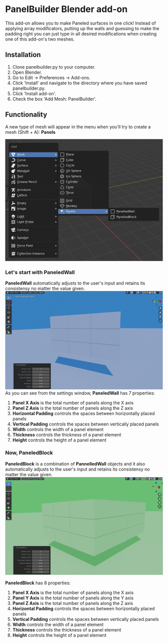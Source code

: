 # PanelBuilder Blender add-on

This add-on allows you to make Paneled surfaces in one click! Instead of applying array modificators, putting up the walls and guessing to make the padding right you can just type in all desired modifications when creating one of this add-on's two meshes.

## Installation

1. Clone panelbuilder.py to your computer.
2. Open Blender.
3. Go to Edit -> Preferences -> Add-ons.
4. Click 'Install' and navigate to the directory where you have saved panelbuilder.py.
5. Click 'Install add-on'.
6. Check the box 'Add Mesh: PanelBuilder'.

## Functionality 

A new type of mesh will appear in the menu when you'll try to create a mesh (Shift + A): **Panels**

![new mesh type](https://github.com/escape13/PanelBuilder/blob/master/images/addMesh.png?raw=true)

### Let's start with **PaneledWall**
**PaneledWall** automatically adjusts to the user's input and retains its consistensy no matter the value given.
![Paneled wall](https://github.com/escape13/PanelBuilder/blob/master/images/PaneledWall.png?raw=true)
As you can see from the settings window, **PaneledWall** has 7 properties:

1. **Panel X Axis** is the total number of panels along the X axis
2. **Panel Z Axis** is the total number of panels along the Z axis
3. **Horizontal Padding** controls the spaces between horizontally placed panels
4. **Vertical Padding** controls the spaces between vertically placed panels
5. **Width** controls the width of a panel element
6. **Thickness** controls the thickness of a panel element
7. **Height** controls the height of a panel element

### Now, PaneledBlock
**PaneledBlock** is a combination of **PannelledWall** objects and it also automatically adjusts to the user's input and retains its consistensy no matter the value given.
![Paneled block](https://github.com/escape13/PanelBuilder/blob/master/images/PaneledBlock.png?raw=true)

**PaneledBlock** has 8 properties:

1. **Panel X Axis** is the total number of panels along the X axis
2. **Panel Y Axis** is the total number of panels along the Y axis
3. **Panel Z Axis** is the total number of panels along the Z axis
4. **Horizontal Padding** controls the spaces between horizontally placed panels
5. **Vertical Padding** controls the spaces between vertically placed panels
6. **Width** controls the width of a panel element
7. **Thickness** controls the thickness of a panel element
8. **Height** controls the height of a panel element
